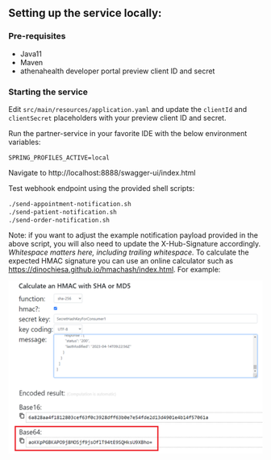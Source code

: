 
## Setting up the service locally:

### Pre-requisites
- Java11
- Maven
- athenahealth developer portal preview client ID and secret

### Starting the service

Edit `src/main/resources/application.yaml` and update the `clientId` and `clientSecret` placeholders with your preview client ID and secret.

Run the partner-service in your favorite IDE with the below environment variables:
```
SPRING_PROFILES_ACTIVE=local
```

Navigate to http://localhost:8888/swagger-ui/index.html

Test webhook endpoint using the provided shell scripts:

```
./send-appointment-notification.sh
./send-patient-notification.sh
./send-order-notification.sh
```

Note: if you want to adjust the example notification payload provided in the above script, you will also need to update the X-Hub-Signature accordingly.  *Whitespace matters here, including trailing whitespace.*  To calculate the expected HMAC signature you can use an online calculator such as https://dinochiesa.github.io/hmachash/index.html.  For example:

![hmac calculator screenshot](example-signature-calculation.png)
